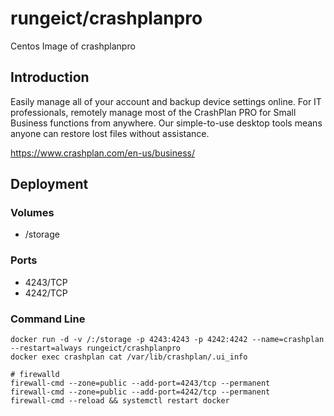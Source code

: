 # rungeict/crashplanpro
Centos Image of crashplanpro

## Introduction
Easily manage all of your account and backup device settings online. For IT professionals, remotely manage most of the CrashPlan PRO for Small Business functions from anywhere. Our simple-to-use desktop tools means anyone can restore lost files without assistance.

https://www.crashplan.com/en-us/business/

## Deployment

### Volumes
 - /storage

### Ports
 - 4243/TCP
 - 4242/TCP

 
### Command Line
 ``` 
docker run -d -v /:/storage -p 4243:4243 -p 4242:4242 --name=crashplan --restart=always rungeict/crashplanpro
docker exec crashplan cat /var/lib/crashplan/.ui_info

# firewalld
firewall-cmd --zone=public --add-port=4243/tcp --permanent
firewall-cmd --zone=public --add-port=4242/tcp --permanent
firewall-cmd --reload && systemctl restart docker
 ```
